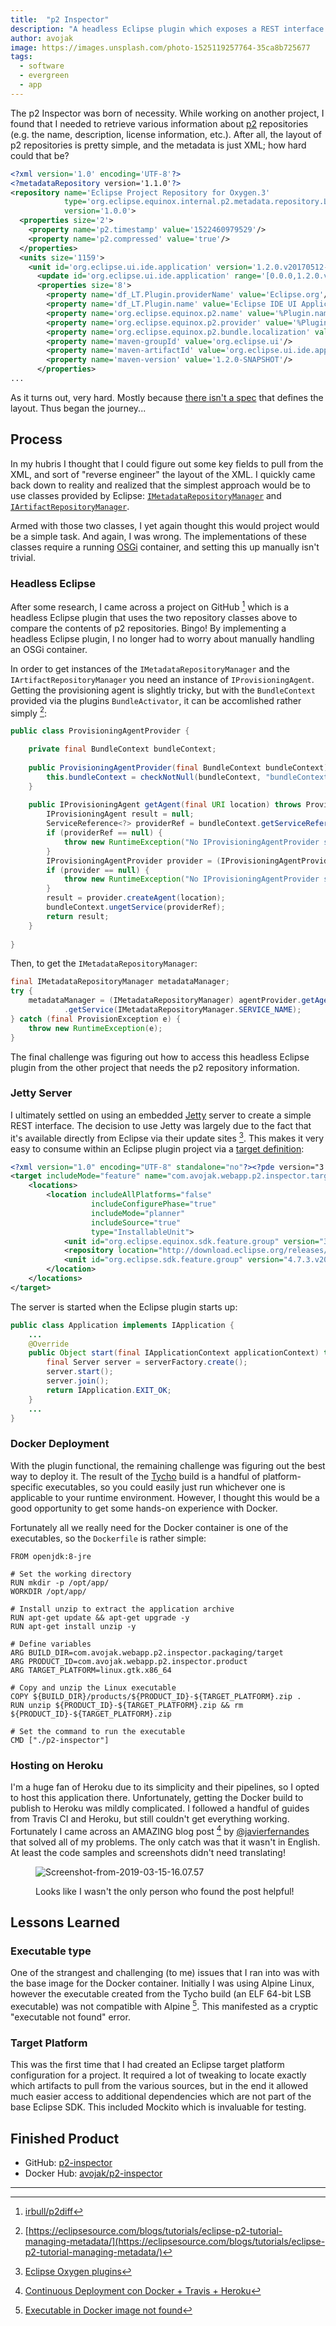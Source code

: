 ```yaml
---
title:  "p2 Inspector"
description: "A headless Eclipse plugin which exposes a REST interface for inspecting and retrieving the contents of a remote P2 repository"
author: avojak
image: https://images.unsplash.com/photo-1525119257764-35ca8b725677
tags:
  - software
  - evergreen
  - app
---
```


The p2 Inspector was born of necessity. While working on another project, I found that I needed to retrieve various information about [p2](https://www.eclipse.org/equinox/p2/) repositories (e.g. the name, description, license information, etc.). After all, the layout of p2 repositories is pretty simple, and the metadata is just XML; how hard could that be?

```xml
<?xml version='1.0' encoding='UTF-8'?>
<?metadataRepository version='1.1.0'?>
<repository name='Eclipse Project Repository for Oxygen.3' 
            type='org.eclipse.equinox.internal.p2.metadata.repository.LocalMetadataRepository' 
            version='1.0.0'>
  <properties size='2'>
    <property name='p2.timestamp' value='1522460979529'/>
    <property name='p2.compressed' value='true'/>
  </properties>
  <units size='1159'>
    <unit id='org.eclipse.ui.ide.application' version='1.2.0.v20170512-1452'>
      <update id='org.eclipse.ui.ide.application' range='[0.0.0,1.2.0.v20170512-1452)' severity='0'/>
      <properties size='8'>
        <property name='df_LT.Plugin.providerName' value='Eclipse.org'/>
        <property name='df_LT.Plugin.name' value='Eclipse IDE UI Application'/>
        <property name='org.eclipse.equinox.p2.name' value='%Plugin.name'/>
        <property name='org.eclipse.equinox.p2.provider' value='%Plugin.providerName'/>
        <property name='org.eclipse.equinox.p2.bundle.localization' value='plugin'/>
        <property name='maven-groupId' value='org.eclipse.ui'/>
        <property name='maven-artifactId' value='org.eclipse.ui.ide.application'/>
        <property name='maven-version' value='1.2.0-SNAPSHOT'/>
      </properties>
...
```

As it turns out, very hard. Mostly because [there isn't a spec](https://stackoverflow.com/a/12647896/3300205) that defines the layout. Thus began the journey...

## Process

In my hubris I thought that I could figure out some key fields to pull from the XML, and sort of "reverse engineer" the layout of the XML. I quickly came back down to reality and realized that the simplest approach would be to use classes provided by Eclipse: [`IMetadataRepositoryManager`](http://help.eclipse.org/neon/index.jsp?topic=%2Forg.eclipse.platform.doc.isv%2Freference%2Fapi%2Forg%2Feclipse%2Fequinox%2Fp2%2Frepository%2Fmetadata%2FIMetadataRepositoryManager.html) and [`IArtifactRepositoryManager`](http://help.eclipse.org/neon/index.jsp?topic=%2Forg.eclipse.platform.doc.isv%2Freference%2Fapi%2Forg%2Feclipse%2Fequinox%2Fp2%2Frepository%2Fartifact%2FIArtifactRepositoryManager.html).

Armed with those two classes, I yet again thought this would project would be a simple task. And again, I was wrong. The implementations of these classes require a running [OSGi](https://www.osgi.org/) container, and setting this up manually isn't trivial.

### Headless Eclipse

After some research, I came across a project on GitHub [^1] which is a headless Eclipse plugin that uses the two repository classes above to compare the contents of p2 repositories. Bingo! By implementing a headless Eclipse plugin, I no longer had to worry about manually handling an OSGi container.

In order to get instances of the `IMetadataRepositoryManager` and the `IArtifactRepositoryManager` you need an instance of `IProvisioningAgent`. Getting the provisioning agent is slightly tricky, but with the `BundleContext` provided via the plugins `BundleActivator`, it can be accomlished rather simply [^2]:

```java
public class ProvisioningAgentProvider {

    private final BundleContext bundleContext;
    
    public ProvisioningAgentProvider(final BundleContext bundleContext) {
        this.bundleContext = checkNotNull(bundleContext, "bundleContext cannot be null");
    }
    
    public IProvisioningAgent getAgent(final URI location) throws ProvisionException {
        IProvisioningAgent result = null;
        ServiceReference<?> providerRef = bundleContext.getServiceReference(IProvisioningAgentProvider.SERVICE_NAME);
        if (providerRef == null) {
            throw new RuntimeException("No IProvisioningAgentProvider service reference is available"); //$NON-NLS-1$
        }
        IProvisioningAgentProvider provider = (IProvisioningAgentProvider) bundleContext.getService(providerRef);
        if (provider == null) {
            throw new RuntimeException("No IProvisioningAgentProvider service is available"); //$NON-NLS-1$
        }
        result = provider.createAgent(location);
        bundleContext.ungetService(providerRef);
        return result;
    }
    
}
```

Then, to get the `IMetadataRepositoryManager`:

```java
final IMetadataRepositoryManager metadataManager;
try {
    metadataManager = (IMetadataRepositoryManager) agentProvider.getAgent(null)
            .getService(IMetadataRepositoryManager.SERVICE_NAME);
} catch (final ProvisionException e) {
    throw new RuntimeException(e);
}
```

The final challenge was figuring out how to access this headless Eclipse plugin from the other project that needs the p2 repository information.

### Jetty Server

I ultimately settled on using an embedded [Jetty](http://www.eclipse.org/jetty/) server to create a simple REST interface. The decision to use Jetty was largely due to the fact that it's available directly from Eclipse via their update sites [^3]. This makes it very easy to consume within an Eclipse plugin project via a [target definition](https://wiki.eclipse.org/PDE/Target_Definitions):

```xml
<?xml version="1.0" encoding="UTF-8" standalone="no"?><?pde version="3.8"?>
<target includeMode="feature" name="com.avojak.webapp.p2.inspector.target">
    <locations>
        <location includeAllPlatforms="false" 
                  includeConfigurePhase="true" 
                  includeMode="planner" 
                  includeSource="true" 
                  type="InstallableUnit">
            <unit id="org.eclipse.equinox.sdk.feature.group" version="3.13.4.v20180322-2228"/>
            <repository location="http://download.eclipse.org/releases/oxygen/201804111000"/>
            <unit id="org.eclipse.sdk.feature.group" version="4.7.3.v20180330-0919"/>
        </location>
    </locations>
</target>
```

The server is started when the Eclipse plugin starts up:

```java
public class Application implements IApplication {
    ...
    @Override
	public Object start(final IApplicationContext applicationContext) throws Exception {
		final Server server = serverFactory.create();
		server.start();
		server.join();
		return IApplication.EXIT_OK;
	}
    ...
}
```

### Docker Deployment

With the plugin functional, the remaining challenge was figuring out the best way to deploy it. The result of the [Tycho](https://www.eclipse.org/tycho/) build is a handful of platform-specific executables, so you could easily just run whichever one is applicable to your runtime environment. However, I thought this would be a good opportunity to get some hands-on experience with Docker.

Fortunately all we really need for the Docker container is one of the executables, so the `Dockerfile` is rather simple:

```
FROM openjdk:8-jre

# Set the working directory
RUN mkdir -p /opt/app/
WORKDIR /opt/app/

# Install unzip to extract the application archive
RUN apt-get update && apt-get upgrade -y
RUN apt-get install unzip -y

# Define variables
ARG BUILD_DIR=com.avojak.webapp.p2.inspector.packaging/target
ARG PRODUCT_ID=com.avojak.webapp.p2.inspector.product
ARG TARGET_PLATFORM=linux.gtk.x86_64

# Copy and unzip the Linux executable
COPY ${BUILD_DIR}/products/${PRODUCT_ID}-${TARGET_PLATFORM}.zip .
RUN unzip ${PRODUCT_ID}-${TARGET_PLATFORM}.zip && rm ${PRODUCT_ID}-${TARGET_PLATFORM}.zip

# Set the command to run the executable
CMD ["./p2-inspector"]
```

### Hosting on Heroku

I'm a huge fan of Heroku due to its simplicity and their pipelines, so I opted to host this application there. Unfortunately, getting the Docker build to publish to Heroku was mildly complicated. I followed a handful of guides from Travis CI and Heroku, but still couldn't get everything working. Fortunately I came across an AMAZING blog post [^4] by [@javierfernandes](https://medium.com/@javierfernandes) that solved all of my problems. The only catch was that it wasn't in English. At least the code samples and screenshots didn't need translating!


<figure class="constrained" markdown="1">

![Screenshot-from-2019-03-15-16.07.57](https://s3.amazonaws.com/blog.avojak.ghost/2019/03/Screenshot-from-2019-03-15-16.07.57.png)

<figcaption>Looks like I wasn't the only person who found the post helpful!</figcaption>
</figure>

## Lessons Learned

### Executable type

One of the strangest and challenging (to me) issues that I ran into was with the base image for the Docker container. Initially I was using Alpine Linux, however the executable created from the Tycho build (an ELF 64-bit LSB executable) was not compatible with Alpine [^5]. This manifested as a cryptic "executable not found" error.

### Target Platform

This was the first time that I had created an Eclipse target platform configuration for a project. It required a lot of tweaking to locate exactly which artifacts to pull from the various sources, but in the end it allowed much easier access to additional dependencies which are not part of the base Eclipse SDK. This included Mockito which is invaluable for testing.

## Finished Product

- GitHub: [p2-inspector](https://github.com/avojak/p2-inspector)
- Docker Hub: [avojak/p2-inspector](https://hub.docker.com/r/avojak/p2-inspector)

---

[^1]: [irbull/p2diff](https://github.com/irbull/p2diff)
[^2]: [https://eclipsesource.com/blogs/tutorials/eclipse-p2-tutorial-managing-metadata/](https://eclipsesource.com/blogs/tutorials/eclipse-p2-tutorial-managing-metadata/)
[^3]: [Eclipse Oxygen plugins](http://download.eclipse.org/releases/oxygen/201804111000/plugins/?d)
[^4]: [Continuous Deployment con Docker + Travis + Heroku](https://medium.com/@javierfernandes/continuous-deployment-con-docker-travis-heroku-c24042fb830b)
[^5]: [Executable in Docker image not found](https://stackoverflow.com/questions/54281646/executable-in-docker-image-not-found)